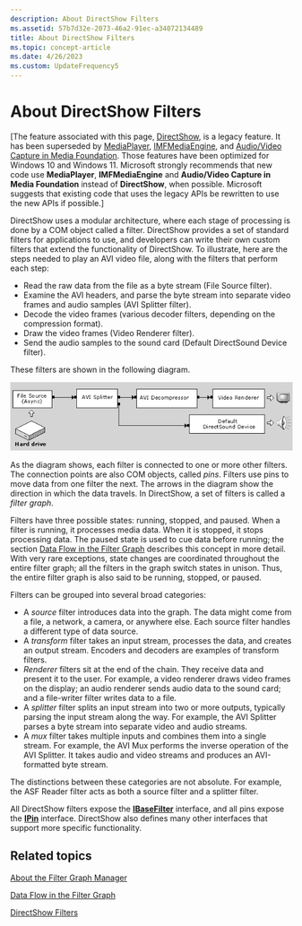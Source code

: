 ```yaml
---
description: About DirectShow Filters
ms.assetid: 57b7d32e-2073-46a2-91ec-a34072134489
title: About DirectShow Filters
ms.topic: concept-article
ms.date: 4/26/2023
ms.custom: UpdateFrequency5
---
```


# About DirectShow Filters

\[The feature associated with this page, [DirectShow](/windows/win32/directshow/directshow), is a legacy feature. It has been superseded by [MediaPlayer](/uwp/api/Windows.Media.Playback.MediaPlayer), [IMFMediaEngine](/windows/win32/api/mfmediaengine/nn-mfmediaengine-imfmediaengine), and [Audio/Video Capture in Media Foundation](/windows/win32/medfound/audio-video-capture-in-media-foundation). Those features have been optimized for Windows 10 and Windows 11. Microsoft strongly recommends that new code use **MediaPlayer**, **IMFMediaEngine** and **Audio/Video Capture in Media Foundation** instead of **DirectShow**, when possible. Microsoft suggests that existing code that uses the legacy APIs be rewritten to use the new APIs if possible.\]

DirectShow uses a modular architecture, where each stage of processing is done by a COM object called a filter. DirectShow provides a set of standard filters for applications to use, and developers can write their own custom filters that extend the functionality of DirectShow. To illustrate, here are the steps needed to play an AVI video file, along with the filters that perform each step:

-   Read the raw data from the file as a byte stream (File Source filter).
-   Examine the AVI headers, and parse the byte stream into separate video frames and audio samples (AVI Splitter filter).
-   Decode the video frames (various decoder filters, depending on the compression format).
-   Draw the video frames (Video Renderer filter).
-   Send the audio samples to the sound card (Default DirectSound Device filter).

These filters are shown in the following diagram.

![filter graph for playing back an avi file with compressed video](images/avi-filter-graph.png)

As the diagram shows, each filter is connected to one or more other filters. The connection points are also COM objects, called *pins*. Filters use pins to move data from one filter the next. The arrows in the diagram show the direction in which the data travels. In DirectShow, a set of filters is called a *filter graph*.

Filters have three possible states: running, stopped, and paused. When a filter is running, it processes media data. When it is stopped, it stops processing data. The paused state is used to cue data before running; the section [Data Flow in the Filter Graph](data-flow-in-the-filter-graph.md) describes this concept in more detail. With very rare exceptions, state changes are coordinated throughout the entire filter graph; all the filters in the graph switch states in unison. Thus, the entire filter graph is also said to be running, stopped, or paused.

Filters can be grouped into several broad categories:

-   A *source* filter introduces data into the graph. The data might come from a file, a network, a camera, or anywhere else. Each source filter handles a different type of data source.
-   A *transform* filter takes an input stream, processes the data, and creates an output stream. Encoders and decoders are examples of transform filters.
-   *Renderer* filters sit at the end of the chain. They receive data and present it to the user. For example, a video renderer draws video frames on the display; an audio renderer sends audio data to the sound card; and a file-writer filter writes data to a file.
-   A *splitter* filter splits an input stream into two or more outputs, typically parsing the input stream along the way. For example, the AVI Splitter parses a byte stream into separate video and audio streams.
-   A *mux* filter takes multiple inputs and combines them into a single stream. For example, the AVI Mux performs the inverse operation of the AVI Splitter. It takes audio and video streams and produces an AVI-formatted byte stream.

The distinctions between these categories are not absolute. For example, the ASF Reader filter acts as both a source filter and a splitter filter.

All DirectShow filters expose the [**IBaseFilter**](/windows/desktop/api/Strmif/nn-strmif-ibasefilter) interface, and all pins expose the [**IPin**](/windows/desktop/api/Strmif/nn-strmif-ipin) interface. DirectShow also defines many other interfaces that support more specific functionality.

## Related topics

<dl> <dt>

[About the Filter Graph Manager](about-the-filter-graph-manager.md)
</dt> <dt>

[Data Flow in the Filter Graph](data-flow-in-the-filter-graph.md)
</dt> <dt>

[DirectShow Filters](directshow-filters.md)
</dt> </dl>

 

 



